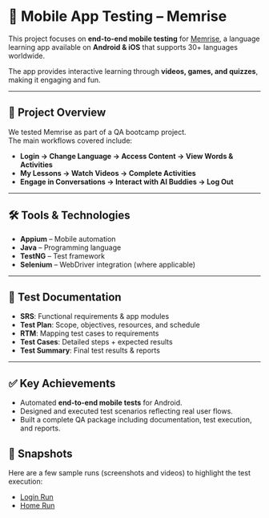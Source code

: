 # 📱 Mobile App Testing – Memrise

This project focuses on **end-to-end mobile testing** for [Memrise](https://www.memrise.com/), a language learning app available on **Android & iOS** that supports 30+ languages worldwide.  

The app provides interactive learning through **videos, games, and quizzes**, making it engaging and fun.  

---

## 🚀 Project Overview
We tested Memrise as part of a QA bootcamp project.  
The main workflows covered include:
- **Login → Change Language → Access Content → View Words & Activities**  
- **My Lessons → Watch Videos → Complete Activities**  
- **Engage in Conversations → Interact with AI Buddies → Log Out**

---

## 🛠️ Tools & Technologies
- **Appium** – Mobile automation  
- **Java** – Programming language  
- **TestNG** – Test framework  
- **Selenium** – WebDriver integration (where applicable)  

---

## 📑 Test Documentation
- **SRS**: Functional requirements & app modules  
- **Test Plan**: Scope, objectives, resources, and schedule  
- **RTM**: Mapping test cases to requirements  
- **Test Cases**: Detailed steps + expected results  
- **Test Summary**: Final test results & reports  

---

## ✅ Key Achievements
- Automated **end-to-end mobile tests** for Android.  
- Designed and executed test scenarios reflecting real user flows.  
- Built a complete QA package including documentation, test execution, and reports.  

## 🎥 Snapshots
Here are a few sample runs (screenshots and videos) to highlight the test execution:

- [Login Run](https://drive.google.com/file/d/1Ima-L8Lj9Mro0G0Jsm8QoFPUCjanS_iV/view?usp=drive_link)  
- [Home Run](https://drive.google.com/file/d/1N8o-f1oonpwbQijE9ys0ntYAJL5MVsNk/view?usp=drive_link)  



